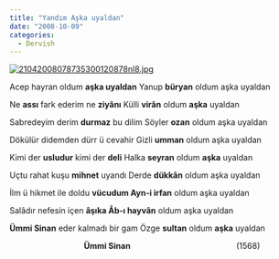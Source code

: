 ```yaml
---
title: "Yandım Aşka uyaldan"
date: "2008-10-09"
categories: 
  - Dervish
---
```


[![21042008078735300120878nl8.jpg](/uploads/2008/10/21042008078735300120878nl8.jpg)](/uploads/2008/10/21042008078735300120878nl8.jpg "21042008078735300120878nl8.jpg")

Acep hayran oldum **aşka uyaldan** Yanup **büryan** oldum aşka uyaldan

Ne **assı** fark ederim ne **ziyânı** Külli **virân** oldum **aşka** uyaldan

Sabredeyim derim **durmaz** bu dilim Söyler **ozan** oldum aşka uyaldan

Dökülür didemden dürr ü cevahir Gizli **umman** oldum aşka uyaldan

Kimi der **usludur** kimi der **deli** Halka **seyran** oldum **aşka** uyaldan

Uçtu rahat kuşu **mihnet** uyandı Derde **dükkân** oldum aşka uyaldan

İlm ü hikmet ile doldu **vücudum Ayn-i irfan** oldum aşka uyaldan

Salâdır nefesin içen **âşıka Âb-ı hayvân** oldum aşka uyaldan

**Ümmi Sinan** eder kalmadı bir gam Özge **sultan** oldum **aşka** uyaldan

                                 **Ümmi Sinan**                                               (1568)
